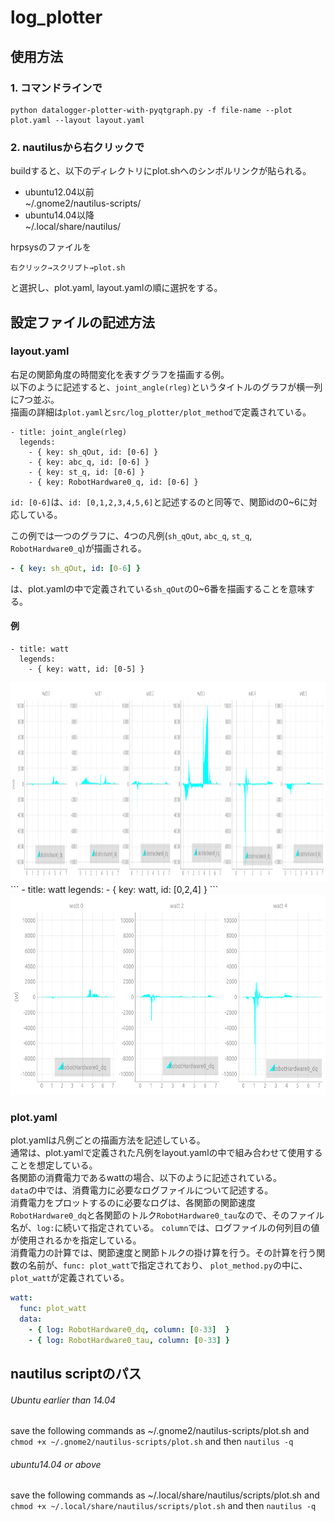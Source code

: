 # log_plotter
## 使用方法
### 1. コマンドラインで
```
python datalogger-plotter-with-pyqtgraph.py -f file-name --plot plot.yaml --layout layout.yaml
```

### 2. nautilusから右クリックで
buildすると、以下のディレクトリにplot.shへのシンボルリンクが貼られる。
- ubuntu12.04以前  
~/.gnome2/nautilus-scripts/
- ubuntu14.04以降  
~/.local/share/nautilus/

hrpsysのファイルを  
```
右クリック→スクリプト→plot.sh
```
と選択し、plot.yaml, layout.yamlの順に選択をする。

## 設定ファイルの記述方法

### layout.yaml
右足の関節角度の時間変化を表すグラフを描画する例。  
以下のように記述すると、`joint_angle(rleg)`というタイトルのグラフが横一列に7つ並ぶ。  
描画の詳細は`plot.yaml`と`src/log_plotter/plot_method`で定義されている。  
```
- title: joint_angle(rleg)
  legends:
    - { key: sh_qOut, id: [0-6] }
    - { key: abc_q, id: [0-6] }
    - { key: st_q, id: [0-6] }
    - { key: RobotHardware0_q, id: [0-6] }
```
`id: [0-6]`は、`id: [0,1,2,3,4,5,6]`と記述するのと同等で、関節idの0~6に対応している。

この例では一つのグラフに、4つの凡例(`sh_qOut`, `abc_q`, `st_q`, `RobotHardware0_q`)が描画される。
```yaml
- { key: sh_qOut, id: [0-6] }
```
は、plot.yamlの中で定義されている`sh_qOut`の0~6番を描画することを意味する。

#### 例
```
- title: watt
  legends:
    - { key: watt, id: [0-5] }
```
<img src="materials/watt_sample_plot.png" height="320px">  
```
- title: watt
  legends:
    - { key: watt, id: [0,2,4] }
```
<img src="materials/watt_sample_plot2.png" height="320px">  

### plot.yaml
plot.yamlは凡例ごとの描画方法を記述している。  
通常は、plot.yamlで定義された凡例をlayout.yamlの中で組み合わせて使用することを想定している。  
各関節の消費電力であるwattの場合、以下のように記述されている。  
`data`の中では、消費電力に必要なログファイルについて記述する。  
消費電力をプロットするのに必要なログは、各関節の関節速度`RobotHardware0_dq`と各関節のトルク`RobotHardware0_tau`なので、そのファイル名が、`log:`に続いて指定されている。
`column`では、ログファイルの何列目の値が使用されるかを指定している。  
消費電力の計算では、関節速度と関節トルクの掛け算を行う。その計算を行う関数の名前が、`func: plot_watt`で指定されており、
`plot_method.py`の中に、`plot_watt`が定義されている。

```yaml:plot.yaml
watt:
  func: plot_watt
  data:
    - { log: RobotHardware0_dq, column: [0-33]  }
    - { log: RobotHardware0_tau, column: [0-33] }
```

## nautilus scriptのパス
###### Ubuntu earlier than 14.04
save the following commands as ~/.gnome2/nautilus-scripts/plot.sh and ``chmod +x ~/.gnome2/nautilus-scripts/plot.sh`` and then ``nautilus -q``

###### ubuntu14.04 or above
save the following commands as ~/.local/share/nautilus/scripts/plot.sh and ``chmod +x ~/.local/share/nautilus/scripts/plot.sh`` and then ``nautilus -q``

